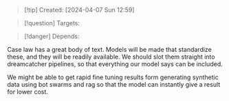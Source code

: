 
>[!tip] Created: [2024-04-07 Sun 12:59]

>[!question] Targets: 

>[!danger] Depends: 

Case law has a great body of text.
Models will be made that standardize these, and they will be readily available.
We should slot them straight into dreamcatcher pipelines, so that everything our model says can be included.

We might be able to get rapid fine tuning results form generating synthetic data using bot swarms and rag so that the model can instantly give a result for lower cost.